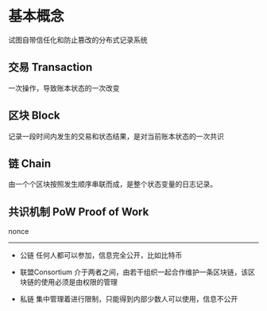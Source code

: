 
# 基本概念

试图自带信任化和防止篡改的分布式记录系统

## 交易 Transaction
一次操作，导致账本状态的一次改变

## 区块 Block
记录一段时间内发生的交易和状态结果，是对当前账本状态的一次共识

## 链 Chain
由一个个区块按照发生顺序串联而成，是整个状态变量的日志记录。



## 共识机制 PoW  Proof of Work

nonce

---


- 公链
任何人都可以参加，信息完全公开，比如比特币

- 联盟Consortium
介于两者之间，由若干组织一起合作维护一条区块链，该区块链的使用必须是由权限的管理

- 私链
集中管理着进行限制，只能得到内部少数人可以使用，信息不公开